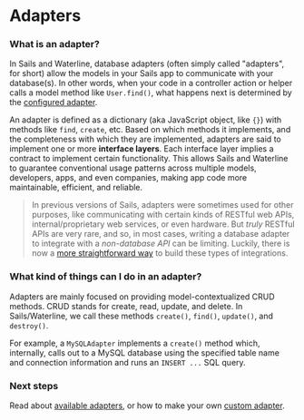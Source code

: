 # Adapters

### What is an adapter?

In Sails and Waterline, database adapters (often simply called "adapters", for short) allow the models in your Sails app to communicate with your database(s). In other words, when your code in a controller action or helper calls a model method like `User.find()`, what happens next is determined by the [configured adapter](https://sailsjs.com/documentation/reference/configuration/sails-config-datastores).

An adapter is defined as a dictionary (aka JavaScript object, like `{}`) with methods like `find`, `create`, etc.  Based on which methods it implements, and the completeness with which they are implemented, adapters are said to implement one or more **interface layers**.  Each interface layer implies a contract to implement certain functionality.  This allows Sails and Waterline to guarantee conventional usage patterns across multiple models, developers, apps, and even companies, making app code more maintainable, efficient, and reliable.

> In previous versions of Sails, adapters were sometimes used for other purposes, like communicating with certain kinds of RESTful web APIs, internal/proprietary web services, or even hardware.  But _truly_ RESTful APIs are very rare, and so, in most cases, writing a database adapter to integrate with a _non-database API_ can be limiting.  Luckily, there is now a [more straightforward way](https://sailsjs.com/documentation/concepts/helpers) to build these types of integrations.


### What kind of things can I do in an adapter?

Adapters are mainly focused on providing model-contextualized CRUD methods.  CRUD stands for create, read, update, and delete.  In Sails/Waterline, we call these methods `create()`, `find()`, `update()`, and `destroy()`.

For example, a `MySQLAdapter` implements a `create()` method which, internally, calls out to a MySQL database using the specified table name and connection information and runs an `INSERT ...` SQL query.


### Next steps

Read about [available adapters](http://sailsjs.com/documentation/concepts/extending-sails/adapters/available-adapters), or how to make your own [custom adapter](http://sailsjs.com/documentation/concepts/extending-sails/adapters/custom-adapters).


<docmeta name="displayName" value="Adapters">
<docmeta name="stabilityIndex" value="3">
